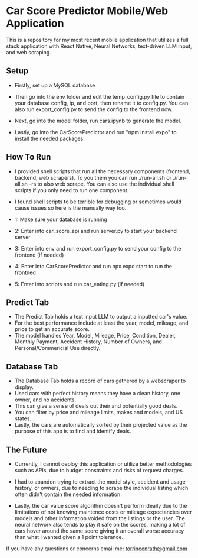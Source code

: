 ﻿# Car Score Predictor Mobile/Web Application

This is a repository for my most recent mobile application that utilizes a full stack application with React Native, Neural Networks, text-driven LLM input, and web scraping.

## Setup

- Firstly, set up a MySQL database

- Then go into the env folder and edit the temp_config.py file to contain your database config, ip, and port, then rename it to config.py. You can also run export_config.py to send the config to the frontend now.

- Next, go into the model folder, run cars.ipynb to generate the model.

- Lastly, go into the CarScorePredictor and run "npm install expo" to install the needed packages.

## How To Run

- I provided shell scripts that run all the necessary components (frontend, backend, web scrapers). To you them you can run ./run-all.sh or ./run-all.sh -rs to also web scrape. You can also use the individual shell scripts if you only need to run one component.

- I found shell scripts to be terrible for debugging or sometimes would cause issues so here is the manually way too. 

- 1: Make sure your database is running
- 2: Enter into car_score_api and run server.py to start your backend server
- 3: Enter into env and run export_config.py to send your config to the frontend (if needed)
- 4: Enter into CarScorePredictor and run npx expo start to run the frontned
- 5: Enter into scripts and run car_eating.py (if needed)

## Predict Tab

 - The Predict Tab holds a text input LLM to output a inputted car's value.
 - For the best performance include at least the year, model, mileage, and price to get an accurate score. 
 - The model handles Year, Model, Mileage, Price, Condition, Dealer, Monthly Payment, Accident History, Number of Owners, and Personal/Commericial Use directly.        

## Database Tab
- The Database Tab holds a record of cars gathered by a webscraper to display.
- Used cars with perfect history means they have a clean history, one owner, and no accidents.
- This can give a sense of deals out their and potentially good deals.
- You can filter by price and mileage limits, makes and models, and US states.
- Lastly, the cars are automatically sorted by their projected value as the purpose of this app is to find and identify deals.

## The Future
- Currently, I cannot deploy this application or utilize better methodologies such as APIs, due to budget constraints and risks of request charges.

- I had to abandon trying to extract the model style, accident and usage history, or owners, due to needing to scrape the individual listing which often didn't contain the needed information.

- Lastly, the car value score algorithm doesn't perform ideally due to the limitations of not knowing maintence costs or mileage expectancies over models and other information voided from the listings or the user. The neural network also tends to play it safe on the scores, making a lot of cars hover around the same score giving it an overall worse accuracy than what I wanted given a 1 point tolerance. 

If you have any questions or concerns email me: torrinconrath@gmail.com
